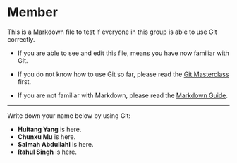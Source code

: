# Member

This is a Markdown file to test if everyone in this group is able to use Git correctly.

-   If you are able to see and edit this file, means you have now familiar with Git.

-   If you do not know how to use Git so far, please read the [Git Masterclass](https://bham-my.sharepoint.com/personal/hxy027_student_bham_ac_uk/Documents/Team%20Project%20AI%2054/Masterclass/git-masterclass.pdf?csf=1&web=1&e=ULU3Vh) first.

-   If you are not familiar with Markdown, please read the [Markdown Guide](https://www.markdownguide.org/basic-syntax/).

---

Write down your name below by using Git:

-   **Huitang Yang** is here.
-   **Chunxu Mu** is here.
-   **Salmah Abdullahi** is here.
-   **Rahul Singh** is here.
